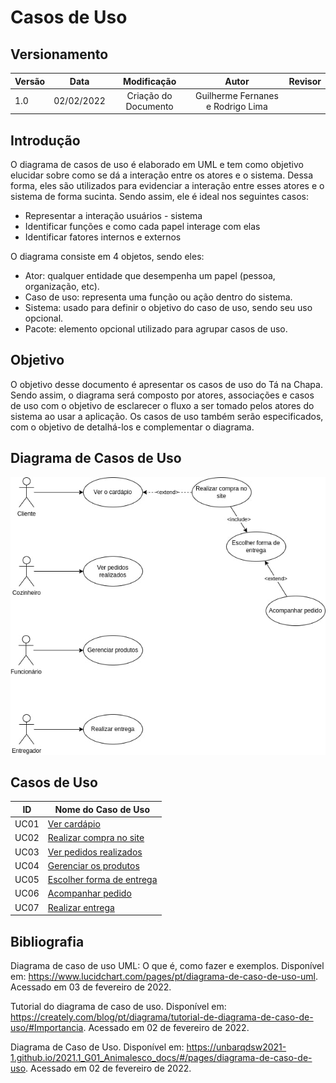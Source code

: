 # Casos de Uso

## Versionamento

| Versão | Data       | Modificação          | Autor                             |Revisor|
| ------ | :--------: | :------------------: | :-------------------------------: | :---: |
| 1.0    | 02/02/2022 | Criação do Documento | Guilherme Fernanes e Rodrigo Lima |       |

## Introdução

O diagrama de casos de uso é elaborado em UML e tem como objetivo elucidar sobre como se dá a interação entre os atores e o sistema. Dessa forma, eles são utilizados para evidenciar a interação entre esses atores e o sistema de forma sucinta. Sendo assim, ele é ideal nos seguintes casos:
- Representar a interação usuários - sistema
- Identificar funções e como cada papel interage com elas
- Identificar fatores internos e externos

O diagrama consiste em 4 objetos, sendo eles:
- Ator: qualquer entidade que desempenha um papel (pessoa, organização, etc).
- Caso de uso: representa uma função ou ação dentro do sistema.
- Sistema: usado para definir o objetivo do caso de uso, sendo seu uso opcional.
- Pacote: elemento opcional utilizado para agrupar casos de uso.

## Objetivo

O objetivo desse documento é apresentar os casos de uso do Tá na Chapa. Sendo assim, o diagrama será composto por atores, associações e casos de uso com o objetivo de esclarecer o fluxo a ser tomado pelos atores do sistema ao usar a aplicação. Os casos de uso também serão especificados, com o objetivo de detalhá-los e complementar o diagrama. 

## Diagrama de Casos de Uso

![Diagrama de Casos de Uso](./../../assets/images/diagrama_casos_de_uso.jpg)

## Casos de Uso

ID     |   Nome do Caso de Uso
-------| -----------------------
UC01   | [Ver cardápio](./../../pages/fase_01/casos_de_uso/uc01.md)
UC02   | [Realizar compra no site](./../../pages/fase_01/casos_de_uso/uc02.md)
UC03   | [Ver pedidos realizados](./../../pages/fase_01/casos_de_uso/uc03.md)
UC04   | [Gerenciar os produtos](./../../pages/fase_01/casos_de_uso/uc04.md)
UC05   | [Escolher forma de entrega](./../../pages/fase_01/casos_de_uso/uc05.md)
UC06   | [Acompanhar pedido](./../../pages/fase_01/casos_de_uso/uc06.md)
UC07   | [Realizar entrega](./../../pages/fase_01/casos_de_uso/uc07.md)

## Bibliografia

Diagrama de caso de uso UML: O que é, como fazer e exemplos. Disponível em: https://www.lucidchart.com/pages/pt/diagrama-de-caso-de-uso-uml. Acessado em 03 de fevereiro de 2022.</p>
Tutorial do diagrama de caso de uso. Disponível em: https://creately.com/blog/pt/diagrama/tutorial-de-diagrama-de-caso-de-uso/#Importancia. Acessado em 02 de fevereiro de 2022.</p>
Diagrama de Caso de Uso. Disponível em: https://unbarqdsw2021-1.github.io/2021.1_G01_Animalesco_docs/#/pages/diagrama-de-caso-de-uso. Acessado em 02 de fevereiro de 2022.</p>
